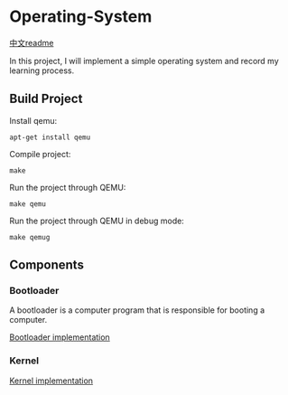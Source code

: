 # Operating-System

[中文readme](./README_CHN.md)

In this project, I will implement a simple operating system and record my learning process.

## Build Project

Install qemu:
```
apt-get install qemu
```

Compile project:
```
make
```

Run the project through QEMU:
```
make qemu
```

Run the project through QEMU in debug mode:
```
make qemug
```

## Components

### Bootloader

A bootloader is a computer program that is responsible for booting a computer.

[Bootloader implementation](./note/bootloader.md)

### Kernel

[Kernel implementation](./note/kernel.md)